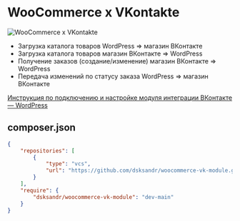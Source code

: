 # WooCommerce x VKontakte

![WooCommerce x VKontakte](https://sun4.userapi.com/sun4-12/s/v1/ig2/kAK4PePlk2VcoFj7kV5ra202sAYIPbW12hj1QrPUVpPuj-nkhzVJLE5qCIPpapp4XQR_El4KofwOR9guc-47-JLa.jpg?size=807x547&quality=96&type=album)

- Загрузка каталога товаров WordPress => магазин ВКонтакте
- Загрузка каталога товаров магазин ВКонтакте => WordPress
- Получение заказов (создание/изменение) магазин ВКонтакте => WordPress
- Передача изменений по статусу заказа WordPress => магазин ВКонтакте

[Инструкция по подключению и настройке модуля интеграции ВКонтакте — WordPress](https://vk.com/@business-instrukciya-po-podklucheniu-i-nastroike-modulya-integracii-v)

## composer.json

```json
{
    "repositories": [
        {
            "type": "vcs",
            "url": "https://github.com/dsksandr/woocommerce-vk-module.git"
        }
    ],
    "require": {
        "dsksandr/woocommerce-vk-module": "dev-main"
    }
}
```
